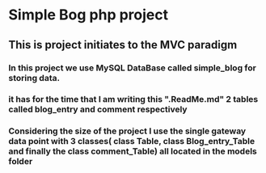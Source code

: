 # Simple Bog php project
## This is project initiates to the MVC paradigm
### In this project we use MySQL DataBase called simple_blog for storing data.
### it has for the time that I am writing this ".ReadMe.md" 2 tables called blog_entry and comment respectively
### Considering the size of the project I use the single gateway data point with 3 classes( class Table, class Blog_entry_Table and finally the class comment_Table) all located in the models folder 